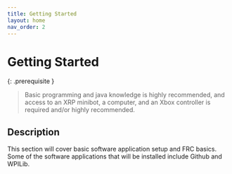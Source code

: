 ```yaml
---
title: Getting Started
layout: home
nav_order: 2
---
```


# Getting Started

{: .prerequisite }
> Basic programming and java knowledge is highly recommended, and access to an XRP minibot, a computer, and an Xbox controller is required and/or highly recommended.

## Description
This section will cover basic software application setup and FRC basics. Some of the software applications that will be installed include Github and WPILib. 

